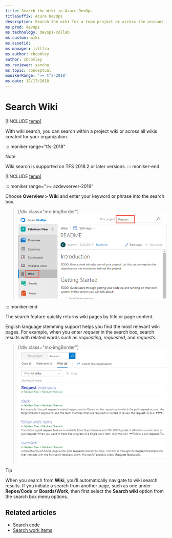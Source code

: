 ```yaml
---
title: Search the Wiki in Azure DevOps
titleSuffix: Azure DevOps 
description: Search the wiki for a team project or across the account in Azure DevOps
ms.prod: devops
ms.technology: devops-collab
ms.custom: wiki
ms.assetid:  
ms.manager: jillfra
ms.author: chcomley
author: chcomley
ms.reviewer: sancha
ms.topic: conceptual
monikerRange: '>= tfs-2018'
ms.date: 12/17/2018
---
```


# Search  Wiki

[!INCLUDE [temp](../../_shared/version-vsts-tfs-2018.md)]

With wiki search, you can search within a project wiki or across all wikis created for your organization.

::: moniker range="tfs-2018"
> [!NOTE]  
> Wiki search is supported on TFS 2018.2 or later versions.
::: moniker-end


[!INCLUDE [temp](../../_shared/new-navigation-azd.md)]  



::: moniker range=">= azdevserver-2019"

Choose **Overview > Wiki** and enter your keyword or phrase into the search box.

> [!div class="mx-imgBorder"]
> ![Wiki search option](_img/search/search-wiki-vert.png)

::: moniker-end


The search feature quickly returns wiki pages by title or page content.

English language stemming support helps you find the most relevant wiki pages. For example, when you enter *request* in the search box, search results with related words such as *requesting, requested*, and *requests*.

> [!div class="mx-imgBorder"]
> ![Wiki search results](_img/search/wiki-search-example-vert.png)

> [!TIP]
> When you search from **Wiki**, you'll automatically navigate to wiki search results. If you initiate a search from another page, such as one under **Repos/Code** or **Boards/Work**, then first select the **Search wiki** option from the search box menu options.

## Related articles

- [Search code](..//search/code-search.md)
- [Search work items](..//search/work-item-search.md)
